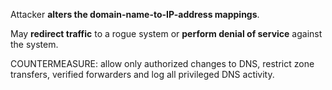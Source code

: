 Attacker **alters the domain-name-to-IP-address mappings**.

May **redirect traffic** to a rogue system or **perform denial of service** against the system.

COUNTERMEASURE: allow only authorized changes to DNS, restrict  zone transfers, verified forwarders and log all privileged DNS activity.
